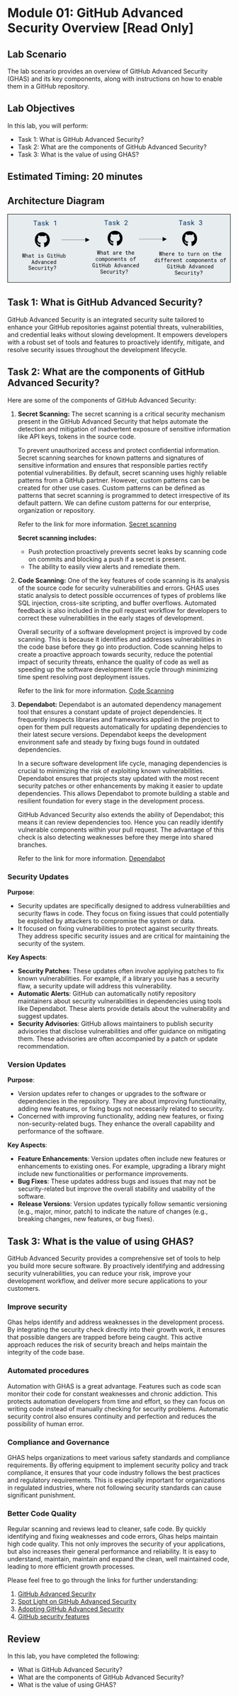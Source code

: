 # Module 01: GitHub Advanced Security Overview [Read Only]

## Lab Scenario

The lab scenario provides an overview of GitHub Advanced Security (GHAS) and its key components, along with instructions on how to enable them in a GitHub repository.

## Lab Objectives
In this lab, you will perform:

- Task 1: What is GitHub Advanced Security? 
- Task 2: What are the components of GitHub Advanced Security?  
- Task 3: What is the value of using GHAS? 

## Estimated Timing: 20 minutes

## Architecture Diagram

   ![Picture1](./images/ar01.png)

## Task 1: What is GitHub Advanced Security?

GitHub Advanced Security is an integrated security suite tailored to enhance your GitHub repositories against potential threats, vulnerabilities, and credential leaks without slowing development. It empowers developers with a robust set of tools and features to proactively identify, mitigate, and resolve security issues throughout the development lifecycle. 

## Task 2: What are the components of GitHub Advanced Security?

Here are some of the components of GitHub Advanced Security:

1. **Secret Scanning:** The secret scanning is a critical security mechanism present in the GitHub Advanced Security that helps automate the detection and mitigation of inadvertent exposure of sensitive information like API keys, tokens in the source code.

    To prevent unauthorized access and protect confidential information. Secret scanning searches for known patterns and signatures of sensitive information and ensures that responsible parties rectify potential vulnerabilities. By default, secret scanning uses highly reliable patterns from a GitHub partner. However, custom patterns can be created for other use cases. Custom patterns can be defined as patterns that secret scanning is programmed to detect irrespective of its default pattern. We can define custom patterns for our enterprise, organization or repository.

   Refer to the link for more information. [Secret scanning](https://docs.github.com/en/code-security/secret-scanning/about-secret-scanning)

   **Secret scanning includes:**
    - Push protection proactively prevents secret leaks by scanning code on commits and blocking a push if a secret is present.
    - The ability to easily view alerts and remediate them.

1. **Code Scanning:** One of the key features of code scanning is its analysis of the source code for security vulnerabilities and errors. GHAS uses static analysis to detect possible occurrences of types of problems like SQL injection, cross-site scripting, and buffer overflows. Automated feedback is also included in the pull request workflow for developers to correct these vulnerabilities in the early stages of development.

    Overall security of a software development project is improved by code scanning. This is because it identifies and addresses vulnerabilities in the code base before they go into production. Code scanning helps to create a proactive approach towards security, reduce the potential impact of security threats, enhance the quality of code as well as speeding up the software development life cycle through minimizing time spent resolving post deployment issues.

   Refer to the link for more information. [Code Scanning](https://docs.github.com/en/code-security/code-scanning/introduction-to-code-scanning/about-code-scanning)

1. **Dependabot:** Dependabot is an automated dependency management tool that ensures a constant update of project dependencies. It frequently inspects libraries and frameworks applied in the project to open for them pull requests automatically for updating dependencies to their latest secure versions. Dependabot keeps the development environment safe and steady by fixing bugs found in outdated dependencies.

    In a secure software development life cycle, managing dependencies is crucial to minimizing the risk of exploiting known vulnerabilities. Dependabot ensures that projects stay updated with the most recent security patches or other enhancements by making it easier to update dependencies. This allows Dependabot to promote building a stable and resilient foundation for every stage in the development process.

    GitHub Advanced Security also extends the ability of Dependabot; this means it can review dependencies too. Hence you can readily identify vulnerable components within your pull request. The advantage of this check is also detecting weaknesses before they merge into shared branches.

   Refer to the link for more information. [Dependabot](https://docs.github.com/en/code-security/getting-started/dependabot-quickstart-guide)

### Security Updates

**Purpose**:
   - Security updates are specifically designed to address vulnerabilities and security flaws in code. They focus on fixing issues that could potentially be exploited by attackers to compromise the system or data.
   -  It focused on fixing vulnerabilities to protect against security threats. They address specific security issues and are critical for maintaining the security of the system.

**Key Aspects**:

   - **Security Patches**: These updates often involve applying patches to fix known vulnerabilities. For example, if a library you use has a security flaw, a security update will address this vulnerability.
   - **Automatic Alerts**: GitHub can automatically notify repository maintainers about security vulnerabilities in dependencies using tools like Dependabot. These alerts provide details about the vulnerability and suggest updates.
   - **Security Advisories**: GitHub allows maintainers to publish security advisories that disclose vulnerabilities and offer guidance on mitigating them. These advisories are often accompanied by a patch or update recommendation.

### Version Updates

**Purpose**:

   - Version updates refer to changes or upgrades to the software or dependencies in the repository. They are about improving functionality, adding new features, or fixing bugs not necessarily related to security.
   - Concerned with improving functionality, adding new features, or fixing non-security-related bugs. They enhance the overall capability and performance of the software.

**Key Aspects**:

   - **Feature Enhancements**: Version updates often include new features or enhancements to existing ones. For example, upgrading a library might include new functionalities or performance improvements.
   - **Bug Fixes**: These updates address bugs and issues that may not be security-related but improve the overall stability and usability of the software.
   - **Release Versions**: Version updates typically follow semantic versioning (e.g., major, minor, patch) to indicate the nature of changes (e.g., breaking changes, new features, or bug fixes).

## Task 3: What is the value of using GHAS? 

GitHub Advanced Security provides a comprehensive set of tools to help you build more secure software. By proactively identifying and addressing security vulnerabilities, you can reduce your risk, improve your development workflow, and deliver more secure applications to your customers.

### Improve security

Ghas helps identify and address weaknesses in the development process. By integrating the security check directly into their growth work, it ensures that possible dangers are trapped before being caught. This active approach reduces the risk of security breach and helps maintain the integrity of the code base.

### Automated procedures

Automation with GHAS is a great advantage. Features such as code scan monitor their code for constant weaknesses and chronic addiction. This protects automation developers from time and effort, so they can focus on writing code instead of manually checking for security problems. Automatic security control also ensures continuity and perfection and reduces the possibility of human error.

### Compliance and Governance

GHAS helps organizations to meet various safety standards and compliance requirements. By offering equipment to implement security policy and track compliance, it ensures that your code industry follows the best practices and regulatory requirements. This is especially important for organizations in regulated industries, where not following security standards can cause significant punishment.

### Better Code Quality

Regular scanning and reviews lead to cleaner, safe code. By quickly identifying and fixing weaknesses and code errors, Ghas helps maintain high code quality. This not only improves the security of your applications, but also increases their general performance and reliability. It is easy to understand, maintain, maintain and expand the clean, well maintained code, leading to more efficient growth processes.

Please feel free to go through the links for further understanding:

1. [GitHub Advanced Security](https://docs.github.com/en/get-started/learning-about-github/about-github-advanced-security)
2. [Spot Light on GitHub Advanced Security](https://developer.microsoft.com/en-us/reactor/series/S-1311/?wt.mc_id=promotional_S-1311_email_reactor)
3. [Adopting GitHub Advanced Security](https://docs.github.com/en/enterprise-cloud@latest/code-security/adopting-github-advanced-security-at-scale/introduction-to-adopting-github-advanced-security-at-scale)
4. [GitHub security features](https://docs.github.com/en/code-security/getting-started/github-security-features)

## Review
 
In this lab, you have completed the following:
+ What is GitHub Advanced Security?
+ What are the components of GitHub Advanced Security?
+ What is the value of using GHAS? 
